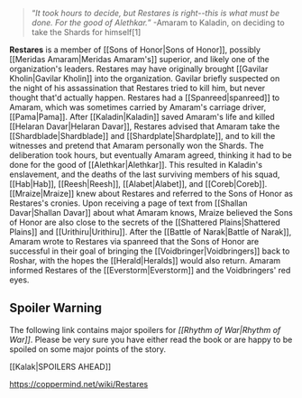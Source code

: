 >“*It took hours to decide, but Restares is right--this is what must be done. For the good of Alethkar.*”
\-Amaram to Kaladin, on deciding to take the Shards for himself[1]


**Restares** is a member of [[Sons of Honor\|Sons of Honor]], possibly [[Meridas Amaram\|Meridas Amaram's]] superior, and likely one of the organization's leaders. Restares may have originally brought [[Gavilar Kholin\|Gavilar Kholin]] into the organization.
Gavilar briefly suspected on the night of his assassination that Restares tried to kill him, but never thought that'd actually happen.
Restares had a [[Spanreed\|spanreed]] to Amaram, which was sometimes carried by Amaram's carriage driver, [[Pama\|Pama]]. After [[Kaladin\|Kaladin]] saved Amaram's life and killed [[Helaran Davar\|Helaran Davar]], Restares advised that Amaram take the [[Shardblade\|Shardblade]] and [[Shardplate\|Shardplate]], and to kill the witnesses and pretend that Amaram personally won the Shards. The deliberation took hours, but eventually Amaram agreed, thinking it had to be done for the good of [[Alethkar\|Alethkar]]. This resulted in Kaladin's enslavement, and the deaths of the last surviving members of his squad, [[Hab\|Hab]], [[Reesh\|Reesh]], [[Alabet\|Alabet]], and [[Coreb\|Coreb]].
[[Mraize\|Mraize]] knew about Restares and referred to the Sons of Honor as Restares's cronies. Upon receiving a page of text from [[Shallan Davar\|Shallan Davar]] about what Amaram knows, Mraize believed the Sons of Honor are also close to the secrets of the [[Shattered Plains\|Shattered Plains]] and [[Urithiru\|Urithiru]].
After the [[Battle of Narak\|Battle of Narak]], Amaram wrote to Restares via spanreed that the Sons of Honor are successful in their goal of bringing the [[Voidbringer\|Voidbringers]] back to Roshar, with the hopes the [[Herald\|Heralds]] would also return. Amaram informed Restares of the [[Everstorm\|Everstorm]] and the Voidbringers' red eyes.

## Spoiler Warning
The following link contains major spoilers for *[[Rhythm of War\|Rhythm of War]]*. Please be very sure you have either read the book or are happy to be spoiled on some major points of the story.

[[Kalak\|SPOILERS AHEAD]]


https://coppermind.net/wiki/Restares